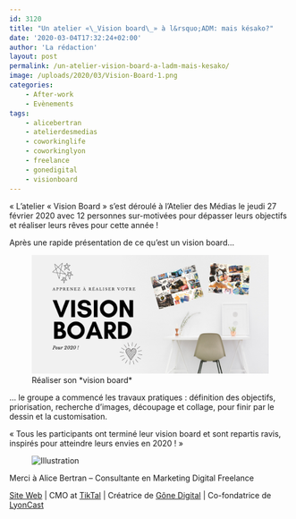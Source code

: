 ```yaml
---
id: 3120
title: "Un atelier «\_Vision board\_» à l&rsquo;ADM: mais késako?"
date: '2020-03-04T17:32:24+02:00'
author: 'La rédaction'
layout: post
permalink: /un-atelier-vision-board-a-ladm-mais-kesako/
image: /uploads/2020/03/Vision-Board-1.png
categories:
    - After-work
    - Evènements
tags:
    - alicebertran
    - atelierdesmedias
    - coworkinglife
    - coworkinglyon
    - freelance
    - gonedigital
    - visionboard
---
```


« L’atelier « Vision Board » s’est déroulé à l’Atelier des Médias le jeudi 27 février 2020 avec 12 personnes sur-motivées pour dépasser leurs objectifs et réaliser leurs rêves pour cette année !

Après une rapide présentation de ce qu’est un vision board…

<figure class="wp-block-image"><img src="/uploads/2020/03/Vision-Board-1.png" alt="Illustration"><figcaption>Réaliser son *vision board*</figcaption></figure>… le groupe a commencé les travaux pratiques : définition des objectifs, priorisation, recherche d’images, découpage et collage, pour finir par le dessin et la customisation.

 « Tous les participants ont terminé leur vision board et sont repartis ravis, inspirés pour atteindre leurs envies en 2020 ! »

<figure class="wp-block-image"><img src="/uploads/2020/03/Image-d’iOS-5.jpg" alt="Illustration"></figure>

Merci à Alice Bertran – Consultante en Marketing Digital Freelance

[Site Web](https://mailtrack.io/trace/link/68aea6c3597045b8846203e3879e7d5746554a57?url=https%3A%2F%2Fwww.alice-bertran.com%2F&userId=3062201&signature=b0ce0705a5b8668e) | CMO at [TikTal](https://mailtrack.io/trace/link/4706062c9fa1d72aa491f386602c94e6e276f60e?url=https%3A%2F%2Ftiktal.co%2F&userId=3062201&signature=d467d4259da3b5a8) | Créatrice de [Gône Digital](https://mailtrack.io/trace/link/e5069c7a81f05c1cba52207af761c346e59cb900?url=https%3A%2F%2Fwww.gone-digital.fr%2F&userId=3062201&signature=160e99191dbc5387) | Co-fondatrice de [LyonCast](https://mailtrack.io/trace/link/2526287fe9e79fca9283f167b5d21a7b1aad5c14?url=https%3A%2F%2Fwww.lyoncast.fr%2F&userId=3062201&signature=c5f388a770f72a60)